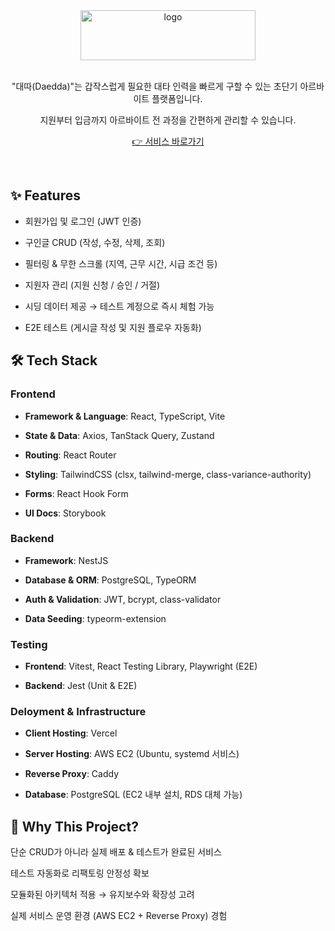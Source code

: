 
<div align="center"><img width="280" height="80" alt="logo" src="https://github.com/user-attachments/assets/3bb218af-0827-472d-a6e3-37d98b68d00e" /></div>

<br/>

<p align="center">"대따(Daedda)"는 갑작스럽게 필요한 대타 인력을 빠르게 구할 수 있는 초단기 아르바이트 플랫폼입니다.</p>

<p align="center">지원부터 입금까지 아르바이트 전 과정을 간편하게 관리할 수 있습니다.</p>

<p align="center"><a href="https://daedda2.vercel.app/auth/login" align="center"> 👉 서비스 바로가기 </a></p>

<br/>

## ✨ Features

- 회원가입 및 로그인 (JWT 인증)

- 구인글 CRUD (작성, 수정, 삭제, 조회)

- 필터링 & 무한 스크롤 (지역, 근무 시간, 시급 조건 등)

- 지원자 관리 (지원 신청 / 승인 / 거절)

- 시딩 데이터 제공 → 테스트 계정으로 즉시 체험 가능

- E2E 테스트 (게시글 작성 및 지원 플로우 자동화)


## 🛠 Tech Stack

### Frontend

- **Framework & Language**: React, TypeScript, Vite

- **State & Data**: Axios, TanStack Query, Zustand

- **Routing**: React Router

- **Styling**: TailwindCSS (clsx, tailwind-merge, class-variance-authority)

- **Forms**: React Hook Form

- **UI Docs**: Storybook


### Backend

- **Framework**: NestJS

- **Database & ORM**: PostgreSQL, TypeORM

- **Auth & Validation**: JWT, bcrypt, class-validator

- **Data Seeding**: typeorm-extension

### Testing

- **Frontend**: Vitest, React Testing Library, Playwright (E2E)

- **Backend**: Jest (Unit & E2E)

### Deloyment & Infrastructure

- **Client Hosting**: Vercel

- **Server Hosting**: AWS EC2 (Ubuntu, systemd 서비스)

- **Reverse Proxy**: Caddy

- **Database**: PostgreSQL (EC2 내부 설치, RDS 대체 가능)

## 📌 Why This Project?

단순 CRUD가 아니라 실제 배포 & 테스트가 완료된 서비스

테스트 자동화로 리팩토링 안정성 확보

모듈화된 아키텍처 적용 → 유지보수와 확장성 고려

실제 서비스 운영 환경 (AWS EC2 + Reverse Proxy) 경험
